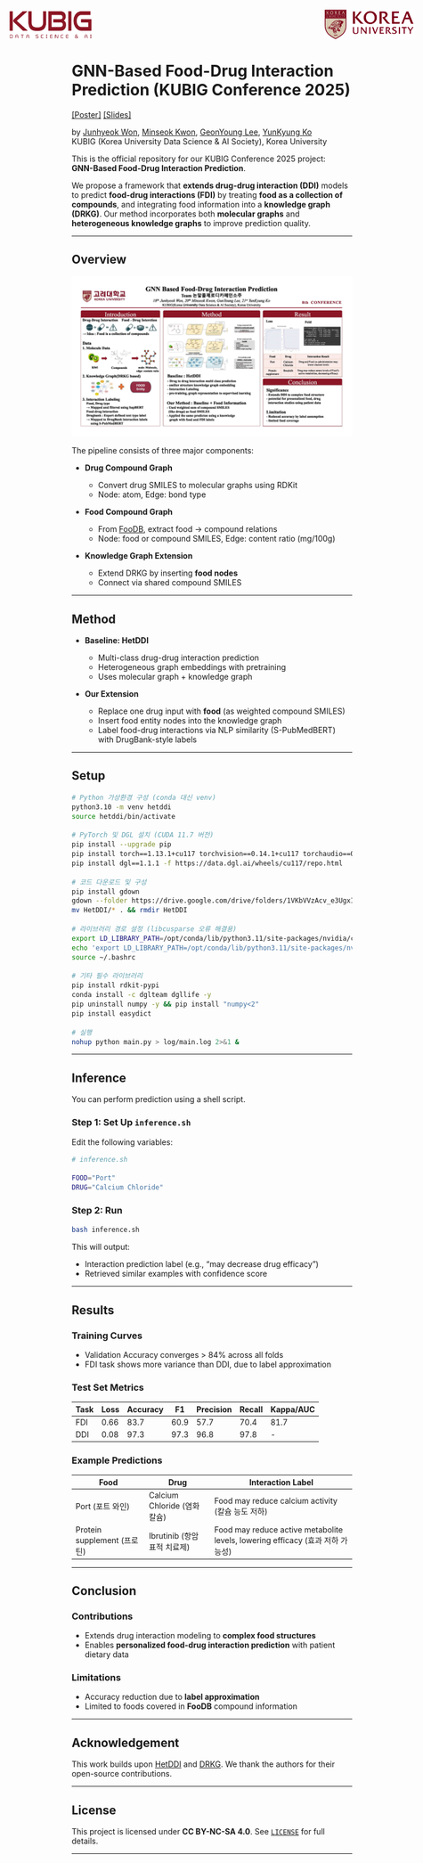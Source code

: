 <div style="display: flex; justify-content: center; align-items: center; gap: 200px;">
  <img src="assets/KUBIG_logo.png" alt="KUBIG 2025" height="50">
  &nbsp;&nbsp;&nbsp;&nbsp;
  <img src="assets/ku-logo.png" alt="Korea University" height="55">
</div>

# GNN-Based Food-Drug Interaction Prediction (KUBIG Conference 2025)

[[Poster]](./assets/GNN_poster.pdf) [[Slides]](./assets/GNN_ppt.pdf)

by [Junhyeok Won](#), [Minseok Kwon](#), [GeonYoung Lee](https://wltschmrz.github.io/), [YunKyung Ko](#)  
KUBIG (Korea University Data Science & AI Society), Korea University

This is the official repository for our KUBIG Conference 2025 project:  
**GNN-Based Food-Drug Interaction Prediction**.

We propose a framework that **extends drug-drug interaction (DDI)** models to predict **food-drug interactions (FDI)** by treating **food as a collection of compounds**, and integrating food information into a **knowledge graph (DRKG)**. Our method incorporates both **molecular graphs** and **heterogeneous knowledge graphs** to improve prediction quality.

---

## Overview

![Project Diagram](assets/poster_img.jpg)

The pipeline consists of three major components:

- **Drug Compound Graph**  
  - Convert drug SMILES to molecular graphs using RDKit  
  - Node: atom, Edge: bond type

- **Food Compound Graph**  
  - From [FooDB](https://foodb.ca), extract food → compound relations  
  - Node: food or compound SMILES, Edge: content ratio (mg/100g)  

- **Knowledge Graph Extension**  
  - Extend DRKG by inserting **food nodes**  
  - Connect via shared compound SMILES

---

## Method

- **Baseline: HetDDI**  
  - Multi-class drug-drug interaction prediction  
  - Heterogeneous graph embeddings with pretraining  
  - Uses molecular graph + knowledge graph

- **Our Extension**  
  - Replace one drug input with **food** (as weighted compound SMILES)  
  - Insert food entity nodes into the knowledge graph  
  - Label food-drug interactions via NLP similarity (S-PubMedBERT) with DrugBank-style labels

---

## Setup

```bash
# Python 가상환경 구성 (conda 대신 venv)
python3.10 -m venv hetddi
source hetddi/bin/activate

# PyTorch 및 DGL 설치 (CUDA 11.7 버전)
pip install --upgrade pip
pip install torch==1.13.1+cu117 torchvision==0.14.1+cu117 torchaudio==0.13.1 --index-url https://download.pytorch.org/whl/cu117
pip install dgl==1.1.1 -f https://data.dgl.ai/wheels/cu117/repo.html

# 코드 다운로드 및 구성
pip install gdown
gdown --folder https://drive.google.com/drive/folders/1VKbVVzAcv_e3UgxId-Jrpac2SKqnCWeN
mv HetDDI/* . && rmdir HetDDI

# 라이브러리 경로 설정 (libcusparse 오류 해결용)
export LD_LIBRARY_PATH=/opt/conda/lib/python3.11/site-packages/nvidia/cusparse/lib:$LD_LIBRARY_PATH
echo 'export LD_LIBRARY_PATH=/opt/conda/lib/python3.11/site-packages/nvidia/cusparse/lib:$LD_LIBRARY_PATH' >> ~/.bashrc
source ~/.bashrc

# 기타 필수 라이브러리
pip install rdkit-pypi
conda install -c dglteam dgllife -y
pip uninstall numpy -y && pip install "numpy<2"
pip install easydict

# 실행
nohup python main.py > log/main.log 2>&1 &
````

---

## Inference

You can perform prediction using a shell script.

### Step 1: Set Up `inference.sh`

Edit the following variables:

```bash
# inference.sh

FOOD="Port"
DRUG="Calcium Chloride"
```

### Step 2: Run

```bash
bash inference.sh
```

This will output:

* Interaction prediction label (e.g., “may decrease drug efficacy”)
* Retrieved similar examples with confidence score

---

## Results

### Training Curves

* Validation Accuracy converges > 84% across all folds
* FDI task shows more variance than DDI, due to label approximation

### Test Set Metrics

| Task | Loss | Accuracy | F1   | Precision | Recall | Kappa/AUC |
| ---- | ---- | -------- | ---- | --------- | ------ | --------- |
| FDI  | 0.66 | 83.7     | 60.9 | 57.7      | 70.4   | 81.7      |
| DDI  | 0.08 | 97.3     | 97.3 | 96.8      | 97.8   | -         |

### Example Predictions

| Food                     | Drug                    | Interaction Label                                                       |
| ------------------------ | ----------------------- | ----------------------------------------------------------------------- |
| Port (포트 와인)             | Calcium Chloride (염화칼슘) | Food may reduce calcium activity (칼슘 능도 저하)                             |
| Protein supplement (프로틴) | Ibrutinib (항암 표적 치료제)   | Food may reduce active metabolite levels, lowering efficacy (효과 저하 가능성) |

---

## Conclusion

### Contributions

* Extends drug interaction modeling to **complex food structures**
* Enables **personalized food-drug interaction prediction** with patient dietary data

### Limitations

* Accuracy reduction due to **label approximation**
* Limited to foods covered in **FooDB** compound information

---

## Acknowledgement

This work builds upon [HetDDI](https://github.com/) and [DRKG](https://github.com/gnn4dr/DRKG). We thank the authors for their open-source contributions.

---

## License

This project is licensed under **CC BY-NC-SA 4.0**.
See [`LICENSE`](./LICENSE) for full details.

---
